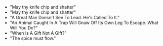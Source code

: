 * "May thy knife chip and shatter"
* "May thy knife chip and shatter"
* "A Great Man Doesn't See To Lead. He's Called To It."
* "An Animal Caught In A Trap Will Gnaw Off Its Own Leg To Escape. What Will You Do?"
* "When Is A Gift Not A Gift?"
* "The spice must flow."
